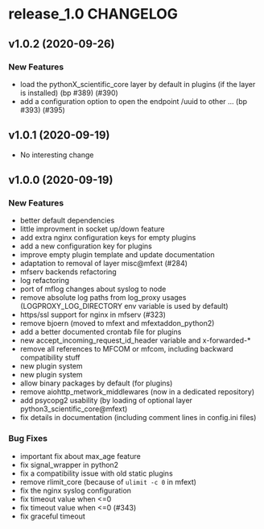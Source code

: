 # release_1.0 CHANGELOG



## v1.0.2 (2020-09-26)

### New Features
- load the pythonX_scientific_core layer by default in plugins (if the layer is installed) (bp #389) (#390)
- add a configuration option to open the endpoint /uuid to other … (bp #393) (#395)






## v1.0.1 (2020-09-19)

- No interesting change


## v1.0.0 (2020-09-19)

### New Features
- better default dependencies
- little improvment in socket up/down feature
- add extra nginx configuration keys for empty plugins
- add a new configuration key for plugins
- improve empty plugin template and update documentation
- adaptation to removal of layer misc@mfext (#284)
- mfserv backends refactoring
- log refactoring
- port of mflog changes about syslog to node
- remove absolute log paths from log_proxy usages (LOGPROXY_LOG_DIRECTORY env variable is used by default)
- https/ssl support for nginx in mfserv (#323)
- remove bjoern (moved to mfext and mfextaddon_python2)
- add a better documented crontab file for plugins
- new accept_incoming_request_id_header variable and x-forwarded-*
- remove all references to MFCOM or mfcom, including backward compatibility stuff
- new plugin system
- new plugin system
- allow binary packages by default (for plugins)
- remove aiohttp_metwork_middlewares (now in a dedicated repository)
- add psycopg2 usability (by loading of optional layer python3_scientific_core@mfext)
- fix details in documentation (including comment lines in config.ini files)


### Bug Fixes
- important fix about max_age feature
- fix signal_wrapper in python2
- fix a compatibility issue with old static plugins
- remove rlimit_core (because of `ulimit -c 0` in mfext)
- fix the nginx syslog configuration
- fix timeout value when <=0
- fix timeout value when <=0 (#343)
- fix graceful timeout





